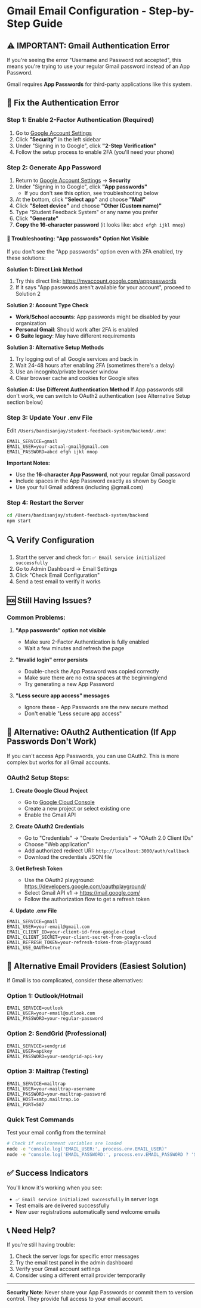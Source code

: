 # Gmail Email Configuration - Step-by-Step Guide

## ⚠️ IMPORTANT: Gmail Authentication Error

If you're seeing the error "Username and Password not accepted", this means you're trying to use your regular Gmail password instead of an App Password.

Gmail requires **App Passwords** for third-party applications like this system.

## 🔧 Fix the Authentication Error

### Step 1: Enable 2-Factor Authentication (Required)

1. Go to [Google Account Settings](https://myaccount.google.com/)
2. Click **"Security"** in the left sidebar
3. Under "Signing in to Google", click **"2-Step Verification"**
4. Follow the setup process to enable 2FA (you'll need your phone)

### Step 2: Generate App Password

1. Return to [Google Account Settings](https://myaccount.google.com/) → **Security**
2. Under "Signing in to Google", click **"App passwords"**
   - If you don't see this option, see troubleshooting below
3. At the bottom, click **"Select app"** and choose **"Mail"**
4. Click **"Select device"** and choose **"Other (Custom name)"**
5. Type "Student Feedback System" or any name you prefer
6. Click **"Generate"**
7. **Copy the 16-character password** (it looks like: `abcd efgh ijkl mnop`)

#### 🚨 Troubleshooting: "App passwords" Option Not Visible

If you don't see the "App passwords" option even with 2FA enabled, try these solutions:

**Solution 1: Direct Link Method**

1. Try this direct link: https://myaccount.google.com/apppasswords
2. If it says "App passwords aren't available for your account", proceed to Solution 2

**Solution 2: Account Type Check**

- **Work/School accounts**: App passwords might be disabled by your organization
- **Personal Gmail**: Should work after 2FA is enabled
- **G Suite legacy**: May have different requirements

**Solution 3: Alternative Setup Methods**

1. Try logging out of all Google services and back in
2. Wait 24-48 hours after enabling 2FA (sometimes there's a delay)
3. Use an incognito/private browser window
4. Clear browser cache and cookies for Google sites

**Solution 4: Use Different Authentication Method**
If App passwords still don't work, we can switch to OAuth2 authentication (see Alternative Setup section below)

### Step 3: Update Your .env File

Edit `/Users/bandisanjay/student-feedback-system/backend/.env`:

```env
EMAIL_SERVICE=gmail
EMAIL_USER=your-actual-gmail@gmail.com
EMAIL_PASSWORD=abcd efgh ijkl mnop
```

**Important Notes:**

- Use the **16-character App Password**, not your regular Gmail password
- Include spaces in the App Password exactly as shown by Google
- Use your full Gmail address (including @gmail.com)

### Step 4: Restart the Server

```bash
cd /Users/bandisanjay/student-feedback-system/backend
npm start
```

## 🔍 Verify Configuration

1. Start the server and check for: `✅ Email service initialized successfully`
2. Go to Admin Dashboard → Email Settings
3. Click "Check Email Configuration"
4. Send a test email to verify it works

## 🆘 Still Having Issues?

### Common Problems:

1. **"App passwords" option not visible**

   - Make sure 2-Factor Authentication is fully enabled
   - Wait a few minutes and refresh the page

2. **"Invalid login" error persists**

   - Double-check the App Password was copied correctly
   - Make sure there are no extra spaces at the beginning/end
   - Try generating a new App Password

3. **"Less secure app access" messages**
   - Ignore these - App Passwords are the new secure method
   - Don't enable "Less secure app access"

## 🔄 Alternative: OAuth2 Authentication (If App Passwords Don't Work)

If you can't access App Passwords, you can use OAuth2. This is more complex but works for all Gmail accounts.

### OAuth2 Setup Steps:

1. **Create Google Cloud Project**

   - Go to [Google Cloud Console](https://console.cloud.google.com/)
   - Create a new project or select existing one
   - Enable the Gmail API

2. **Create OAuth2 Credentials**

   - Go to "Credentials" → "Create Credentials" → "OAuth 2.0 Client IDs"
   - Choose "Web application"
   - Add authorized redirect URI: `http://localhost:3000/auth/callback`
   - Download the credentials JSON file

3. **Get Refresh Token**

   - Use the OAuth2 playground: https://developers.google.com/oauthplayground/
   - Select Gmail API v1 → https://mail.google.com/
   - Follow the authorization flow to get a refresh token

4. **Update .env File**

```env
EMAIL_SERVICE=gmail
EMAIL_USER=your-email@gmail.com
EMAIL_CLIENT_ID=your-client-id-from-google-cloud
EMAIL_CLIENT_SECRET=your-client-secret-from-google-cloud
EMAIL_REFRESH_TOKEN=your-refresh-token-from-playground
EMAIL_USE_OAUTH=true
```

## 📧 Alternative Email Providers (Easiest Solution)

If Gmail is too complicated, consider these alternatives:

### Option 1: Outlook/Hotmail

```env
EMAIL_SERVICE=outlook
EMAIL_USER=your-email@outlook.com
EMAIL_PASSWORD=your-regular-password
```

### Option 2: SendGrid (Professional)

```env
EMAIL_SERVICE=sendgrid
EMAIL_USER=apikey
EMAIL_PASSWORD=your-sendgrid-api-key
```

### Option 3: Mailtrap (Testing)

```env
EMAIL_SERVICE=mailtrap
EMAIL_USER=your-mailtrap-username
EMAIL_PASSWORD=your-mailtrap-password
EMAIL_HOST=smtp.mailtrap.io
EMAIL_PORT=587
```

### Quick Test Commands

Test your email config from the terminal:

```bash
# Check if environment variables are loaded
node -e "console.log('EMAIL_USER:', process.env.EMAIL_USER)"
node -e "console.log('EMAIL_PASSWORD:', process.env.EMAIL_PASSWORD ? 'SET' : 'NOT SET')"
```

## ✅ Success Indicators

You'll know it's working when you see:

- `✅ Email service initialized successfully` in server logs
- Test emails are delivered successfully
- New user registrations automatically send welcome emails

## 📞 Need Help?

If you're still having trouble:

1. Check the server logs for specific error messages
2. Try the email test panel in the admin dashboard
3. Verify your Gmail account settings
4. Consider using a different email provider temporarily

---

**Security Note**: Never share your App Passwords or commit them to version control. They provide full access to your email account.
